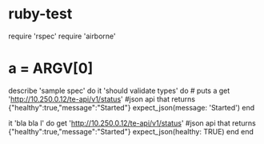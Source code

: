 # ruby-test


require 'rspec'
require 'airborne'
# a = ARGV[0]
describe 'sample spec' do
  it 'should validate types' do
    # puts a
    get 'http://10.250.0.12/te-api/v1/status' #json api that returns {"healthy":true,"message":"Started"}
    expect_json(message: 'Started')
  end

  it 'bla bla l' do
  get 'http://10.250.0.12/te-api/v1/status' #json api that returns {"healthy":true,"message":"Started"}
  expect_json(healthy: TRUE)
  end
end


